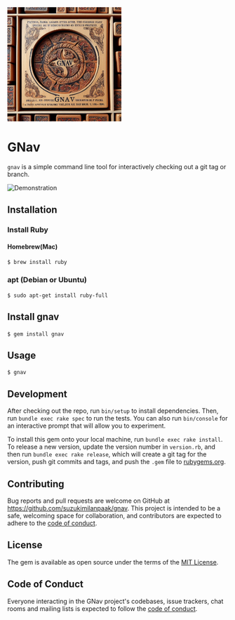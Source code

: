 <img src='assets/gnav_theme.jpeg' width="260" alt='Gnav theme' />

# GNav

`gnav` is a simple command line tool for interactively checking out a git tag or branch.

<img src='assets/demo.gif' width='600' alt='Demonstration' />


## Installation

### Install Ruby

#### Homebrew(Mac)
```shell
$ brew install ruby
```


### apt (Debian or Ubuntu)
```shell
$ sudo apt-get install ruby-full
```


## Install gnav

```shell
$ gem install gnav
```


## Usage

```shell
$ gnav
```


## Development

After checking out the repo, run `bin/setup` to install dependencies. Then, run `bundle exec rake spec` to run the tests. You can also run `bin/console` for an interactive prompt that will allow you to experiment.

To install this gem onto your local machine, run `bundle exec rake install`. To release a new version, update the version number in `version.rb`, and then run `bundle exec rake release`, which will create a git tag for the version, push git commits and tags, and push the `.gem` file to [rubygems.org](https://rubygems.org).


## Contributing

Bug reports and pull requests are welcome on GitHub at https://github.com/suzukimilanpaak/gnav. This project is intended to be a safe, welcoming space for collaboration, and contributors are expected to adhere to the [code of conduct](https://github.com/suzukimilanpaak/gnav/blob/master/CODE_OF_CONDUCT.md).


## License

The gem is available as open source under the terms of the [MIT License](https://opensource.org/licenses/MIT).

## Code of Conduct

Everyone interacting in the GNav project's codebases, issue trackers, chat rooms and mailing lists is expected to follow the [code of conduct](https://github.com/suzukimilanpaak/gnav/blob/master/CODE_OF_CONDUCT.md).
